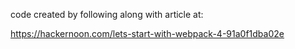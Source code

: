 code created by following along with article at:

https://hackernoon.com/lets-start-with-webpack-4-91a0f1dba02e

